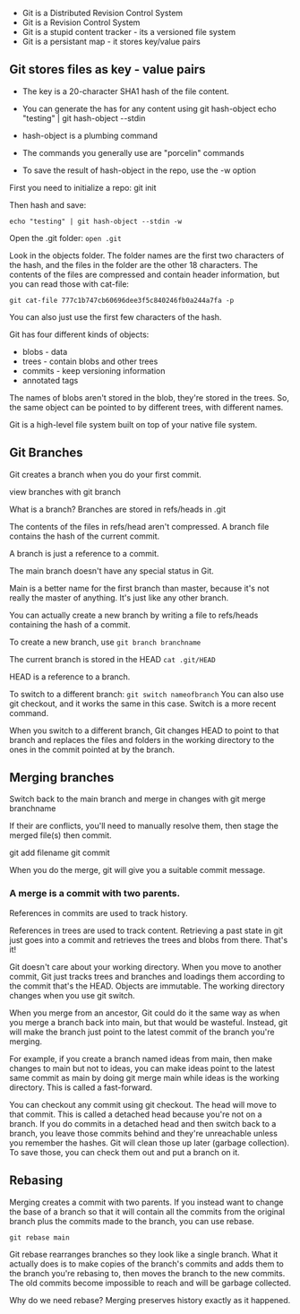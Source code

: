 - Git is a Distributed Revision Control System
- Git is a Revision Control System
- Git is a stupid content tracker - its a versioned file system
- Git is a persistant map - it stores key/value pairs

## Git stores files as key - value pairs

- The key is a 20-character SHA1 hash of the file content.
- You can generate the has for any content using git hash-object
  echo "testing" | git hash-object --stdin

- hash-object is a plumbing command

- The commands you generally use are "porcelin" commands

- To save the result of hash-object in the repo, use the -w option

First you need to initialize a repo:
git init

Then hash and save:

`echo "testing" | git hash-object --stdin -w`

Open the .git folder: `open .git`

Look in the objects folder.
The folder names are the first two characters of the hash, and the files in the folder are the other 18 characters. The contents of the files are compressed and contain header information, but you can read those with cat-file:

`git cat-file 777c1b747cb60696dee3f5c840246fb0a244a7fa -p`

You can also just use the first few characters of the hash.

Git has four different kinds of objects:

- blobs - data
- trees - contain blobs and other trees
- commits - keep versioning information
- annotated tags

The names of blobs aren't stored in the blob, they're stored in the trees. So, the same object can be pointed to by different trees, with different names.

Git is a high-level file system built on top of your native file system.

## Git Branches

Git creates a branch when you do your first commit.

view branches with git branch

What is a branch?
Branches are stored in refs/heads in .git

The contents of the files in refs/head aren't compressed. A branch file contains the hash of the current commit.

A branch is just a reference to a commit.

The main branch doesn't have any special status in Git.

Main is a better name for the first branch than master, because it's not really the master of anything. It's just like any other branch.

You can actually create a new branch by writing a file to refs/heads containing the hash of a commit.

To create a new branch, use `git branch branchname`

The current branch is stored in the HEAD
`cat .git/HEAD`

HEAD is a reference to a branch.

To switch to a different branch:
`git switch nameofbranch`
You can also use git checkout, and it works the same in this case. Switch is a more recent command.

When you switch to a different branch, Git changes HEAD to point to that branch and replaces the files and folders in the working directory to the ones in the commit pointed at by the branch.

## Merging branches

Switch back to the main branch and merge in changes with git merge branchname

If their are conflicts, you'll need to manually resolve them, then stage the merged file(s) then commit.

git add filename
git commit

When you do the merge, git will give you a suitable commit message.

### A merge is a commit with two parents.

References in commits are used to track history.

References in trees are used to track content. Retrieving a past state in git just goes into a commit and retrieves the trees and blobs from there. That's it!

Git doesn't care about your working directory. When you move to another commit, Git just tracks trees and branches and loadings them according to the commit that's the HEAD. Objects are immutable. The working directory changes when you use git switch.

When you merge from an ancestor, Git could do it the same way as when you merge a branch back into main, but that would be wasteful. Instead, git will make the branch just point to the latest commit of the branch you're merging.

For example, if you create a branch named ideas from main, then make changes to main but not to ideas, you can make ideas point to the latest same commit as main by doing git merge main while ideas is the working directory. This is called a fast-forward.

You can checkout any commit using git checkout. The head will move to that commit. This is called a detached head because you're not on a branch. If you do commits in a detached head and then switch back to a branch, you leave those commits behind and they're unreachable unless you remember the hashes. Git will clean those up later (garbage collection). To save those, you can check them out and put a branch on it.

## Rebasing

Merging creates a commit with two parents. If you instead want to change the base of a branch so that it will contain all the commits from the original branch plus the commits made to the branch, you can use rebase.

`git rebase main`

Git rebase rearranges branches so they look like a single branch. What it actually does is to make copies of the branch's commits and adds them to the branch you're rebasing to, then moves the branch to the new commits. The old commits become impossible to reach and will be garbage collected.

Why do we need rebase?
Merging preserves history exactly as it happened.
